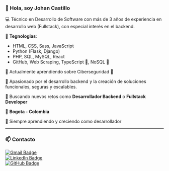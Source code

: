 ### 👋 Hola, soy Johan Castillo

💻 Técnico en Desarrollo de Software con más de 3 años de experiencia en desarrollo web (Fullstack), con especial interés en el backend.

🔧 **Tegnologias**:
- HTML, CSS, Sass, JavaScript
- Python (Flask, Django)
- PHP, SQL, MySQL, React
- GitHub, Web Scraping, TypeScript 🌱, NoSQL 🌱

🧠 Actualmente aprendiendo sobre Ciberseguridad 🔐

🚀 Apasionado por el desarrollo backend y la creación de soluciones funcionales, seguras y escalables.

💼 Buscando nuevos retos como **Desarrollador Backend** o **Fullstack Developer**

📌  **Bogota - Colombia**

🌱 Siempre aprendiendo y creciendo como desarrollador

---

### 📫 Contacto

[![Gmail Badge](https://img.shields.io/badge/-johanncastillo92@gmail.com-c14438?style=flat-square&logo=Gmail&logoColor=white&link=mailto:johanncastillo92@gmail.com)](mailto:johanncastillo92@gmail.com)  
[![LinkedIn Badge](https://img.shields.io/badge/-LinkedIn-0077B5?style=flat-square&logo=Linkedin&logoColor=white&link=https://www.linkedin.com/in/johancastillo-fullstack/)](https://www.linkedin.com/in/johancastillo-fullstack/)  
[![GitHub Badge](https://img.shields.io/badge/-GitHub-24292e?style=flat-square&logo=github&logoColor=white&link=https://github.com/JohaCasti)](https://github.com/JohaCasti)  
<!-- [![Website Badge](https://img.shields.io/badge/-Portafolio-0e76a8?style=flat-square&logo=Google-Chrome&logoColor=white&link=https://jhcastillo.dev)](https://jhcastillo.dev) -->